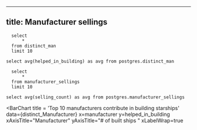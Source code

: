 
---
title: Manufacturer sellings
---


```distinct_Manufacturer
  select
      *
  from distinct_man
  limit 10
```
```averageBuildinggAmount
select avg(helped_in_building) as avg from postgres.distinct_man
```


```manufacturer_sellings
  select
      *
  from manufacturer_sellings
  limit 10
```
```averageSellingAmount
select avg(selling_count) as avg from postgres.manufacturer_sellings
```


<BarChart
  title = 'Top 10 manufacturers contribute in building starships' 
  data={distinct_Manufacturer}
  x=manufacturer
  y=helped_in_building
  xAxisTitle="Manufacturer"
	yAxisTitle="# of built ships "
  xLabelWrap=true
>
  <ReferenceLine data={averageBuildinggAmount} y= avg label='average built amount'/>
</BarChart>

<ScatterPlot 
  data={distinct_Manufacturer}
  title = 'Amout of contributed selling credits for each manufacturers' 
  x=manufacturer
  y=contributed_in_selling
  xAxisTitle="Manufacturer"
  yAxisTitle="Amount in credits"
  yMin= 0
  sort=true
  shape= diamond
  xLabelWrap=true
/>

